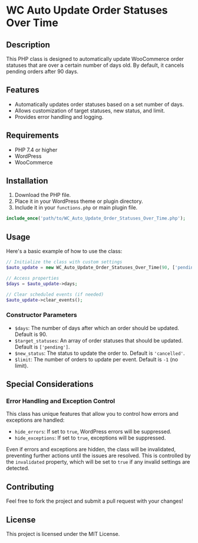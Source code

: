 # WC Auto Update Order Statuses Over Time

## Description

This PHP class is designed to automatically update WooCommerce order statuses that are over a certain number of days old. By default, it cancels pending orders after 90 days.

## Features

- Automatically updates order statuses based on a set number of days.
- Allows customization of target statuses, new status, and limit.
- Provides error handling and logging.

## Requirements

- PHP 7.4 or higher
- WordPress
- WooCommerce

## Installation

1. Download the PHP file.
2. Place it in your WordPress theme or plugin directory.
3. Include it in your `functions.php` or main plugin file.

```php
include_once('path/to/WC_Auto_Update_Order_Statuses_Over_Time.php');
```

## Usage

Here's a basic example of how to use the class:

```php
// Initialize the class with custom settings
$auto_update = new WC_Auto_Update_Order_Statuses_Over_Time(90, ['pending'], 'cancelled', 10);

// Access properties
$days = $auto_update->days;

// Clear scheduled events (if needed)
$auto_update->clear_events();
```

### Constructor Parameters

- `$days`: The number of days after which an order should be updated. Default is 90.
- `$target_statuses`: An array of order statuses that should be updated. Default is `['pending']`.
- `$new_status`: The status to update the order to. Default is `'cancelled'`.
- `$limit`: The number of orders to update per event. Default is `-1` (no limit).

## Special Considerations

### Error Handling and Exception Control

This class has unique features that allow you to control how errors and exceptions are handled:

- `hide_errors`: If set to `true`, WordPress errors will be suppressed.
- `hide_exceptions`: If set to `true`, exceptions will be suppressed.

Even if errors and exceptions are hidden, the class will be invalidated, preventing further actions until the issues are resolved. This is controlled by the `invalidated` property, which will be set to `true` if any invalid settings are detected.

## Contributing

Feel free to fork the project and submit a pull request with your changes!

## License

This project is licensed under the MIT License.
